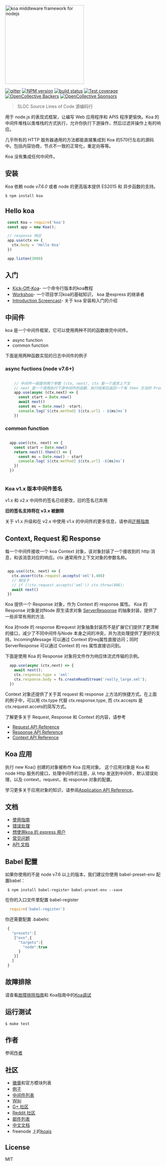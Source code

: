 <img src="https://dl.dropboxusercontent.com/u/6396913/koa/logo.png" alt="koa middleware framework for nodejs" width="255px" />

  [![gitter][gitter-image]][gitter-url]
  [![NPM version][npm-image]][npm-url]
  [![build status][travis-image]][travis-url]
  [![Test coverage][coveralls-image]][coveralls-url]
  [![OpenCollective Backers][backers-image]](#backers)
  [![OpenCollective Sponsors][sponsors-image]](#sponsors)

 > SLOC Source Lines of Code 源编码行 

 用于 node.js 的表现式框架，让编写 Web 应用程序和 APIS 程序更愉快。Koa 的中间件堆栈以类堆栈的方式执行，允许你执行下游操作，然后过滤并操作上有的响应。

 几乎所有的 HTTP 服务器通用的方法都能直接集成到 Koa 的570行左右的源码中。包括内容协商，节点不一致的正常化，重定向等等。

 Koa 没有集成任何中间件。

 ## 安装
Koa 依赖 node _v7.6.0_ 或者 node 的更高版本提供 ES2015 和 异步函数的支持。

```shell
$ npm install koa
``` 

## Hello koa

```js
 const Koa = require('koa')
 const app = new Koa();

 // response 响应
 app.use(ctx => {
   ctx.body = 'Hello Koa'
 })

 app.listen(3000)

```
## 入门

 - [Kick-Off-Koa](https://github.com/koajs/kick-off-koa)- 一个命令行版本的koa教程
 - [Workshop](https://github.com/koajs/workshop)- 一个项目学习koa的基础知识， koa 是express 的继承者
 - [Introduction Screencast](http://knowthen.com/episode-3-koajs-quickstart-guide/)- 关于 koa 安装和入门的介绍

## 中间件

koa 是一个中间件框架，它可以使用两种不同的函数做完中间件。
 - async function
 - common function

下面是用两种函数实现的日志中间件的例子
### async fuctions (node v7.6+)
```js

    // 中间件一般提供两个参数 (ctx, next), ctx 是一个请求上下文
    // next 是一个调用执行下游中间件的函数，执行结束后返回一个有 then 方法的 Promise
	app.use(async (ctx,next) => {
	  const start = Date.now()
	  await next()
	  const ms = Date.now() -start;
	  console.log(`${ctx.method} ${ctx.url} - ${ms}ms`)
	})

``` 

### common function
```js

  app.use((ctx, next) => {
  	const start = Date.now()
    return next().then(() => {
      const ms = Date.now() - start
      console.log(`${ctx.method} ${ctx.url} -${ms}ms`)
    })
  })	
	
```

 ### Koa v1.x 版本中间件签名
 v1.x 和 v2.x 中间件的签名已经更改，旧的签名已弃用

 <b>旧的签名支持将在 v3.x 被删除 </b>

 关于 v1.x 升级和在 v2.x 中使用 v1.x 的中间件的更多信息，请参阅[迁移指南](migration.md)

 ## Context, Request 和 Response

 每一个中间件接收一个 koa Context 对象，该对象封装了一个接收到的 http 消息，和该消息对应的响应。ctx 通常用作上下文对象的参数名称。

 ```js

  app.use((ctx, next) => {
    ctx.assert(ctx.request.accepts('xml'),406)
    // 相当于
    // if (!ctx.request.accepts('xml')) ctx.throw(406);
    await next()
  })

 ```
 Koa 提供一个 Response 对象，作为 Context 的 response 属性。
 Koa 的 Response 对象是对Node 原生请求对象 [ServerResponse](https://nodejs.org/api/http.html#http_class_http_serverresponse) 的抽象封装，提供了一些非常有用的方法.

Koa 对node 的 response 和request 对象抽象封装而不是扩展它们提供了更清晰的接口，减少了不同中间件与Node 本身之间的冲突，并为流处理提供了更好的支持。IncomingMessage 可以通过 Context 的req属性直接访问；同时 ServerResponse 可以通过 Context 的 res 属性直接访问到。

下面是使用 Koa 的 Response 对象将文件作为响应体流式传输的示例。

```js
  app.use(async (ctx,next) => {
    await next();
    ctx.response.type = 'xml'
    ctx.response.body = fs.createReadStream('really_large.xml');
  })
```

Context 对象还提供了关于其 request 和 response 上方法的快捷方式。在上面的例子中，可以用 ctx.type 代替 ctx.response.type, 而 ctx.accepts 是 ctx.request.accets的简写方式。

了解更多关于 Request, Response 和 Context 的内容，请参考 
- [Request API Reference](https://github.com/koajs/koa/blob/master/docs/api/request.md)
- [Response API Reference](https://github.com/koajs/koa/blob/master/docs/api/response.md)
- [Context API Reference](https://github.com/koajs/koa/blob/master/docs/api/context.md)

## Koa 应用

执行 new Koa() 创建的对象被称作 Koa 应用对象。
这个应用对象是 Koa 和 node Http 服务的接口，处理中间件的注册，从 http 发送到中间件，默认错误处理，以及 context，request，和 response 对象的配置。

学习更多关于应用对象的知识，请参阅[Application API Reference](https://github.com/koajs/koa/blob/master/docs/api/index.md)。

## 文档

- [使用指南](https://github.com/koajs/koa/blob/master/docs/guide.md)
- [错误处理](https://github.com/koajs/koa/blob/master/docs/error-handling.md)
- [想使用koa 的 express 用户](https://github.com/koajs/koa/blob/master/docs/koa-vs-express.md)
- [常见问题](https://github.com/koajs/koa/blob/master/docs/faq.md)
- [API 文档](https://github.com/koajs/koa/blob/master/docs/api/index.md)

## Babel 配置
如果你使用的不是 node v7.6 以上的版本，我们建议你使用 babel-preset-env 配置babel：
```shell
 $ npm install babel-register babel-preset-env --save
```

在你的入口文件里配置 babel-register 

```js
  require('babel-register')
```
你还需要配置 .babelrc

```js
 {
   "presets":[
   	["evn",{
   	  "targets":{
   	    "node":true
   	  }
   	}]
   ]
 }
```
## 故障排除
请查看[故障排除指南](https://github.com/koajs/koa/blob/master/docs/troubleshooting.md)和 Koa指南中的[Koa调试](https://github.com/koajs/koa/blob/master/docs/guide.md#debugging-koa)

## 运行测试

```shell
$ make test
```

## 作者

 参阅[作者](https://github.com/koajs/koa/blob/master/AUTHORS)

## 社区

 - [徽章](https://koajs.github.io/badgeboard/)和官方模块列表
 - [例子](https://github.com/koajs/examples)
 - [中间件列表](https://github.com/koajs/koa/wiki)
 - [Wiki](https://github.com/koajs/koa/wiki)
 - [G+ 社区](https://plus.google.com/communities/101845768320796750641)
 - [Reddit 社区](https://www.reddit.com/r/koajs/)
 - [邮件列表](https://groups.google.com/forum/#!forum/koajs)
 - [中文文档](https://github.com/guo-yu/koa-guide)
 - freenode 上的[koajs](https://webchat.freenode.net/?channels=#koajs)

 ## License

 MIT

[npm-image]: https://img.shields.io/npm/v/koa.svg?style=flat-square
[npm-url]: https://www.npmjs.com/package/koa
[travis-image]: https://img.shields.io/travis/koajs/koa/master.svg?style=flat-square
[travis-url]: https://travis-ci.org/koajs/koa
[coveralls-image]: https://img.shields.io/codecov/c/github/koajs/koa.svg?style=flat-square
[coveralls-url]: https://codecov.io/github/koajs/koa?branch=master
[backers-image]: https://opencollective.com/koajs/backers/badge.svg?style=flat-square
[sponsors-image]: https://opencollective.com/koajs/sponsors/badge.svg?style=flat-square
[gitter-image]: https://img.shields.io/gitter/room/koajs/koa.svg?style=flat-square
[gitter-url]: https://gitter.im/koajs/koa?utm_source=badge&utm_medium=badge&utm_campaign=pr-badge&utm_content=badge
[#koajs]: https://webchat.freenode.net/?channels=#koajs









